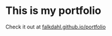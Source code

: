 # This is my portfolio

Check it out at [falkdahl.github.io/portfolio](http://falkdahl.github.io/portfolio)
